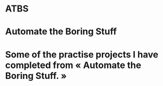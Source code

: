 # ATBS
# Automate the Boring Stuff

# Some of the practise projects I have completed from « Automate the Boring Stuff. »
